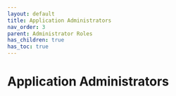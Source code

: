 ```yaml
---
layout: default
title: Application Administrators
nav_order: 3
parent: Administrator Roles
has_children: true
has_toc: true
---
```

# Application Administrators
